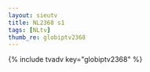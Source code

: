 ```yaml
--- 
layout: sieutv
title: NL2368 s1
tags: [NLtv]
thumb_re: globiptv2368
---
```

{% include tvadv key="globiptv2368" %} 
